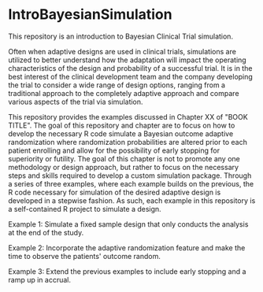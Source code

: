 # IntroBayesianSimulation
This repository is an introduction to Bayesian Clinical Trial simulation. 

Often when adaptive designs are used in clinical trials, simulations are utilized to better understand how the adaptation will impact the operating characteristics of the design and probability of a successful trial.  It is in the best interest of the clinical development team and the company developing the trial to consider a wide range of design options, ranging from a traditional approach to the completely adaptive approach and compare various aspects of the trial via simulation.   

This repository provides the examples discussed in Chapter XX of "BOOK TITLE".  The goal of this repository and chapter are to focus on how to develop the necessary R code simulate a Bayesian outcome adaptive randomization where randomization probabilities are altered prior to each patient enrolling and allow for the possibility of early stopping for superiority or futility.   The goal of this chapter is not to promote any one methodology or design approach, but rather to focus on the necessary steps and skills required to develop a custom simulation package.  Through a series of three examples, where each example builds on the previous, the R code necessary for simulation of the desired adaptive design is developed in a stepwise fashion.  As such, each example in this repository is a self-contained R project to simulate a design.  

Example 1: Simulate a fixed sample design that only conducts the analysis at the end of the study.

Example 2: Incorporate the adaptive randomization feature and make the time to observe the patients' outcome random.

Example 3: Extend the previous examples to include early stopping and a ramp up in accrual.  